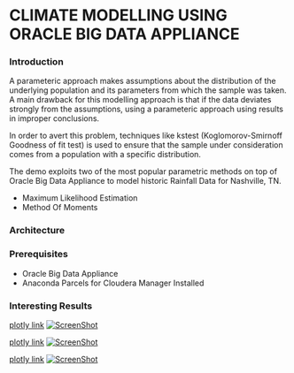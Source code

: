# CLIMATE MODELLING USING ORACLE BIG DATA APPLIANCE

### Introduction

A parameteric approach makes assumptions about the distribution of the underlying population and its parameters from which the sample was taken. A main drawback for this modelling approach is that if the data deviates strongly from the assumptions, using a parameteric approach using results in improper conclusions.

In order to avert this problem, techniques like kstest (Koglomorov-Smirnoff Goodness of fit test) is used to ensure that the sample under consideration comes from a population with a specific distribution.

The demo exploits two of the most popular parametric methods on top of Oracle Big Data Appliance to model historic Rainfall Data for Nashville, TN.

* Maximum Likelihood Estimation
* Method Of Moments

### Architecture

### Prerequisites

* Oracle Big Data Appliance
* Anaconda Parcels for Cloudera Manager Installed


### Interesting Results

[plotly link](https://plot.ly/~kpadmana/838/jan-feb-mar-apr-may-jun-jul-aug-sep-oct-nov-dec)
[![ScreenShot](https://rawgit.com/KartikPadmanabhan/Parametric-Estimation/master/html/climate-histogram.png)](https://rawgit.com/KartikPadmanabhan/Parametric-Estimation/master/html/climate-histogram.htm)

[plotly link](https://plot.ly/~kpadmana/856/-line0-line1-line0-line1-line0-line1-line0-line1-line0-line1-line0-line1-line0-l)
[![ScreenShot](https://rawgit.com/KartikPadmanabhan/Parametric-Estimation/master/html/climate-mom.png)](https://rawgit.com/KartikPadmanabhan/Parametric-Estimation/master/html/climate-mom.htm)

[plotly link](https://plot.ly/~kpadmana/858/-line0-line0-line0-line0-line0-line0-line0-line0-line0-line0-line0-line0)
[![ScreenShot](https://rawgit.com/KartikPadmanabhan/Parametric-Estimation/master/html/climate-mle.png)](https://rawgit.com/KartikPadmanabhan/Parametric-Estimation/master/html/climate-mle.htm)

